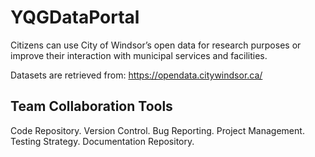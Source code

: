 # YQGDataPortal
Citizens can use City of Windsor’s open data for research purposes or improve their interaction with municipal services and facilities.

Datasets are retrieved from: https://opendata.citywindsor.ca/

## Team Collaboration Tools
Code Repository.
Version Control.
Bug Reporting.
Project Management. 
Testing Strategy.
Documentation Repository.

